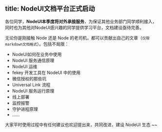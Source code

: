title: NodeUI文档平台正式启动
---

各位同学，**NodeUI本季度将对外承接服务**，为保证其他业务部门同学顺利接入，同时也为其他对NodeUI感兴趣的同学提供学习平台，文档建设亟待完善。

无论你是刚接触 Node 还是 Node 的老司机，都可以贡献出自己的文章（`仅限markdown文档格式`）。包括不局限：

- NodeUI如何在业务中使用
- NodeUI 服务通信原理
- NodeUI 运维
- fekey 开发工具在 NodeUI 中的使用
- 微信授权的那些坑
- Universal Link 流程
- NodeUI 服务运行原理
- 线上部署
- 监控报警
- 守护进程原理
- ......

大家平时使用过程中有任何建议也欢迎提出来，共同改进，建设 NodeUI 生态 ~~

